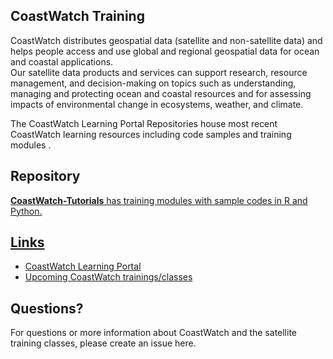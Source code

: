 ## CoastWatch Training

CoastWatch distributes geospatial data (satellite and non-satellite data) and helps people access and use global and regional geospatial data for ocean and coastal applications.  
Our satellite data products and services can support research, resource management, and decision-making on topics such as understanding, managing and protecting ocean and coastal resources and for assessing impacts of environmental change in ecosystems, weather, and climate.

The CoastWatch Learning Portal Repositories house most recent CoastWatch learning resources including code samples and training modules .

## Repository
**<a href="https://github.com/coastwatch-training/CoastWatch-Tutorials">CoastWatch-Tutorials**  has training modules with sample codes in R and Python.

## Links
* <a href="https://umd.instructure.com/courses/1336575">CoastWatch Learning Portal</a>
* <a href="https://umd.instructure.com/courses/1336575/pages/coastwatch-satellite-course">Upcoming CoastWatch trainings/classes</a>


## Questions?
For questions or more information about CoastWatch and the satellite training classes, please create an issue here.
